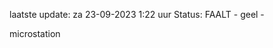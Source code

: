 laatste update: 
za 23-09-2023  1:22   uur 
Status: FAALT - geel - 
<div class="service R">microstation</div>